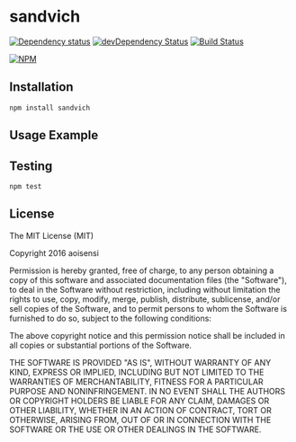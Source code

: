 # sandvich

[![Dependency status](https://img.shields.io/david/aoisensi/sandvich.svg?style=flat)](https://david-dm.org/aoisensi/sandvich)
[![devDependency Status](https://img.shields.io/david/dev/aoisensi/sandvich.svg?style=flat)](https://david-dm.org/aoisensi/sandvich#info=devDependencies)
[![Build Status](https://img.shields.io/travis/aoisensi/sandvich.svg?style=flat&branch=master)](https://travis-ci.org/aoisensi/sandvich)

[![NPM](https://nodei.co/npm/sandvich.svg?style=flat)](https://npmjs.org/package/sandvich)

## Installation

    npm install sandvich

## Usage Example

## Testing

    npm test

## License

The MIT License (MIT)

Copyright 2016 aoisensi

Permission is hereby granted, free of charge, to any person obtaining a copy
of this software and associated documentation files (the "Software"), to deal
in the Software without restriction, including without limitation the rights
to use, copy, modify, merge, publish, distribute, sublicense, and/or sell
copies of the Software, and to permit persons to whom the Software is
furnished to do so, subject to the following conditions:

The above copyright notice and this permission notice shall be included in
all copies or substantial portions of the Software.

THE SOFTWARE IS PROVIDED "AS IS", WITHOUT WARRANTY OF ANY KIND, EXPRESS OR
IMPLIED, INCLUDING BUT NOT LIMITED TO THE WARRANTIES OF MERCHANTABILITY,
FITNESS FOR A PARTICULAR PURPOSE AND NONINFRINGEMENT. IN NO EVENT SHALL THE
AUTHORS OR COPYRIGHT HOLDERS BE LIABLE FOR ANY CLAIM, DAMAGES OR OTHER
LIABILITY, WHETHER IN AN ACTION OF CONTRACT, TORT OR OTHERWISE, ARISING FROM,
OUT OF OR IN CONNECTION WITH THE SOFTWARE OR THE USE OR OTHER DEALINGS IN
THE SOFTWARE.
